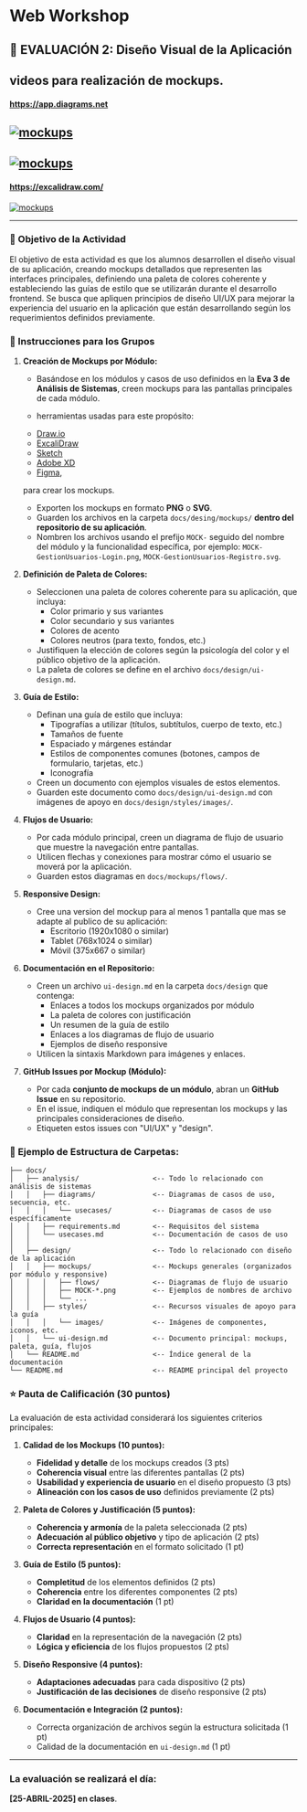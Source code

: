 # Web Workshop

## 🎯 EVALUACIÓN 2: Diseño Visual de la Aplicación

## videos para realización de mockups.

#### https://app.diagrams.net
[![mockups](https://img.youtube.com/vi/b9alya99Z1o/0.jpg)](https://www.youtube.com/watch?v=b9alya99Z1o)
---
[![mockups](https://img.youtube.com/vi/_LJ3X2pC2WY/0.jpg)](https://www.youtube.com/watch?v=_LJ3X2pC2WY)
---
#### https://excalidraw.com/
[![mockups](https://img.youtube.com/vi/Uc4zaQj75Iw/0.jpg)](https://www.youtube.com/watch?v=Uc4zaQj75Iw)

---

### 🎯 Objetivo de la Actividad

El objetivo de esta actividad es que los alumnos desarrollen el diseño visual de su aplicación, creando mockups detallados que representen las interfaces principales, definiendo una paleta de colores coherente y estableciendo las guías de estilo que se utilizarán durante el desarrollo frontend. Se busca que apliquen principios de diseño UI/UX para mejorar la experiencia del usuario en la aplicación que están desarrollando según los requerimientos definidos previamente.

### 📝 Instrucciones para los Grupos

1. **Creación de Mockups por Módulo:**
   * Basándose en los módulos y casos de uso definidos en la **Eva 3 de Análisis de Sistemas**, creen mockups para las pantallas principales de cada módulo.
  
   * herramientas usadas para este propósito:
    - [Draw.io](https://app.diagrams.net/)
    - [ExcaliDraw](https://excalidraw.com)
    - [Sketch](https://www.sketch.com/)
    - [Adobe XD](https://www.adobe.com/products/xd.html)
    - [Figma](https://www.figma.com/), 
   
    para crear los mockups.
   * Exporten los mockups en formato **PNG** o **SVG**.
   * Guarden los archivos en la carpeta `docs/desing/mockups/` **dentro del repositorio de su aplicación**.
   * Nombren los archivos usando el prefijo `MOCK-` seguido del nombre del módulo y la funcionalidad específica, por ejemplo: `MOCK-GestionUsuarios-Login.png`, `MOCK-GestionUsuarios-Registro.svg`.

2. **Definición de Paleta de Colores:**
   * Seleccionen una paleta de colores coherente para su aplicación, que incluya:
     * Color primario y sus variantes
     * Color secundario y sus variantes
     * Colores de acento
     * Colores neutros (para texto, fondos, etc.)
   * Justifiquen la elección de colores según la psicología del color y el público objetivo de la aplicación.
   * La paleta de colores se define en el archivo `docs/design/ui-design.md`.

3. **Guía de Estilo:**
   * Definan una guía de estilo que incluya:
     * Tipografías a utilizar (títulos, subtítulos, cuerpo de texto, etc.)
     * Tamaños de fuente
     * Espaciado y márgenes estándar
     * Estilos de componentes comunes (botones, campos de formulario, tarjetas, etc.)
     * Iconografía
   * Creen un documento con ejemplos visuales de estos elementos.
   * Guarden este documento como `docs/design/ui-design.md` con imágenes de apoyo en `docs/design/styles/images/`.

4. **Flujos de Usuario:**
   * Por cada módulo principal, creen un diagrama de flujo de usuario que muestre la navegación entre pantallas.
   * Utilicen flechas y conexiones para mostrar cómo el usuario se moverá por la aplicación.
   * Guarden estos diagramas en `docs/mockups/flows/`.

5. **Responsive Design:**
   * Cree una version del mockup para al menos 1 pantalla que mas se adapte al publico de su aplicación:
     * Escritorio (1920x1080 o similar)
     * Tablet (768x1024 o similar)
     * Móvil (375x667 o similar)

6. **Documentación en el Repositorio:**
   * Creen un archivo `ui-design.md` en la carpeta `docs/design` que contenga:
     * Enlaces a todos los mockups organizados por módulo
     * La paleta de colores con justificación
     * Un resumen de la guía de estilo
     * Enlaces a los diagramas de flujo de usuario
     * Ejemplos de diseño responsive
   * Utilicen la sintaxis Markdown para imágenes y enlaces.

7. **GitHub Issues por Mockup (Módulo):**
   * Por cada **conjunto de mockups de un módulo**, abran un **GitHub Issue** en su repositorio.
   * En el issue, indiquen el módulo que representan los mockups y las principales consideraciones de diseño.
   * Etiqueten estos issues con "UI/UX" y "design".

### 📁 Ejemplo de Estructura de Carpetas:

```
├── docs/
│   ├── analysis/                  <-- Todo lo relacionado con análisis de sistemas
│   │   ├── diagrams/              <-- Diagramas de casos de uso, secuencia, etc.
│   │   │   └── usecases/          <-- Diagramas de casos de uso específicamente
│   │   ├── requirements.md        <-- Requisitos del sistema
│   │   └── usecases.md            <-- Documentación de casos de uso
│   │
│   ├── design/                    <-- Todo lo relacionado con diseño de la aplicación
│   │   ├── mockups/               <-- Mockups generales (organizados por módulo y responsive)
│   │   │   ├── flows/             <-- Diagramas de flujo de usuario
│   │   │   ├── MOCK-*.png         <-- Ejemplos de nombres de archivo
│   │   │   └── ...
│   │   ├── styles/                <-- Recursos visuales de apoyo para la guía
│   │   │   └── images/            <-- Imágenes de componentes, iconos, etc.
│   │   └── ui-design.md           <-- Documento principal: mockups, paleta, guía, flujos
│   └── README.md                  <-- Índice general de la documentación
└── README.md                      <-- README principal del proyecto
```

### ⭐ Pauta de Calificación (30 puntos)

La evaluación de esta actividad considerará los siguientes criterios principales:

1. **Calidad de los Mockups (10 puntos):**
   * **Fidelidad y detalle** de los mockups creados (3 pts)
   * **Coherencia visual** entre las diferentes pantallas (2 pts)
   * **Usabilidad y experiencia de usuario** en el diseño propuesto (3 pts)
   * **Alineación con los casos de uso** definidos previamente (2 pts)

2. **Paleta de Colores y Justificación (5 puntos):**
   * **Coherencia y armonía** de la paleta seleccionada (2 pts)
   * **Adecuación al público objetivo** y tipo de aplicación (2 pts)
   * **Correcta representación** en el formato solicitado (1 pt)

3. **Guía de Estilo (5 puntos):**
   * **Completitud** de los elementos definidos (2 pts)
   * **Coherencia** entre los diferentes componentes (2 pts)
   * **Claridad en la documentación** (1 pt)

4. **Flujos de Usuario (4 puntos):**
   * **Claridad** en la representación de la navegación (2 pts)
   * **Lógica y eficiencia** de los flujos propuestos (2 pts)

5. **Diseño Responsive (4 puntos):**
   * **Adaptaciones adecuadas** para cada dispositivo (2 pts)
   * **Justificación de las decisiones** de diseño responsive (2 pts)

6. **Documentación e Integración (2 puntos):**
   * Correcta organización de archivos según la estructura solicitada (1 pt)
   * Calidad de la documentación en `ui-design.md` (1 pt)

---

### La evaluación se realizará el día:
**[25-ABRIL-2025] en clases**.
